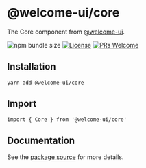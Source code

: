 # @welcome-ui/core

The Core component from [@welcome-ui](https://welcome-ui.com).

![npm bundle size](https://img.shields.io/bundlephobia/minzip/@welcome-ui/core) [![License](https://img.shields.io/npm/l/welcome-ui.svg)](https://github.com/WTTJ/welcome-ui/tree/main/LICENSE) [![PRs Welcome](https://img.shields.io/badge/PRs-welcome-mediumspringgreen.svg)](ttps://github.com/WTTJ/welcome-ui/tree/main/CONTRIBUTING.mdx)

## Installation

    yarn add @welcome-ui/core

## Import

    import { Core } from '@welcome-ui/core'

## Documentation

See the [package source](https://github.com/WTTJ/welcome-ui/tree/main/packages/Core) for more details.
